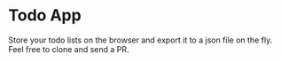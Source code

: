 # Todo App

Store your todo lists on the browser and export it to a json file on the fly. Feel free to clone and send a PR.
